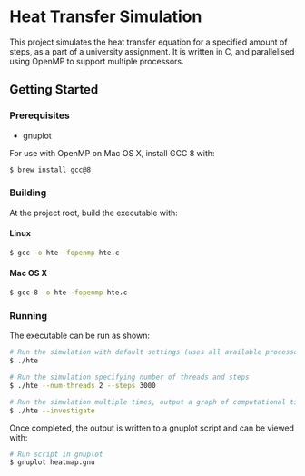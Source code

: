 # Heat Transfer Simulation

<p>
This project simulates the heat transfer equation for a specified amount of steps, as a part of a university assignment.
It is written in C, and parallelised using OpenMP to support multiple processors.
</p>

## Getting Started

### Prerequisites

<ul>
<li>gnuplot</li>
</ul>

<p>
For use with OpenMP on Mac OS X, install GCC 8 with:
</p>

```bash
$ brew install gcc@8
```

### Building

<p>
At the project root, build the executable with:
</p>

#### Linux

```bash
$ gcc -o hte -fopenmp hte.c
```

#### Mac OS X

```bash
$ gcc-8 -o hte -fopenmp hte.c
```

### Running

<p>
The executable can be run as shown:
</p>

```bash
# Run the simulation with default settings (uses all available processors, run for 10000 steps)
$ ./hte

# Run the simulation specifying number of threads and steps
$ ./hte --num-threads 2 --steps 3000

# Run the simulation multiple times, output a graph of computational time against number of threads
$ ./hte --investigate
```

<p>
Once completed, the output is written to a gnuplot script and can be viewed with:
</p>

```bash
# Run script in gnuplot
$ gnuplot heatmap.gnu
```
